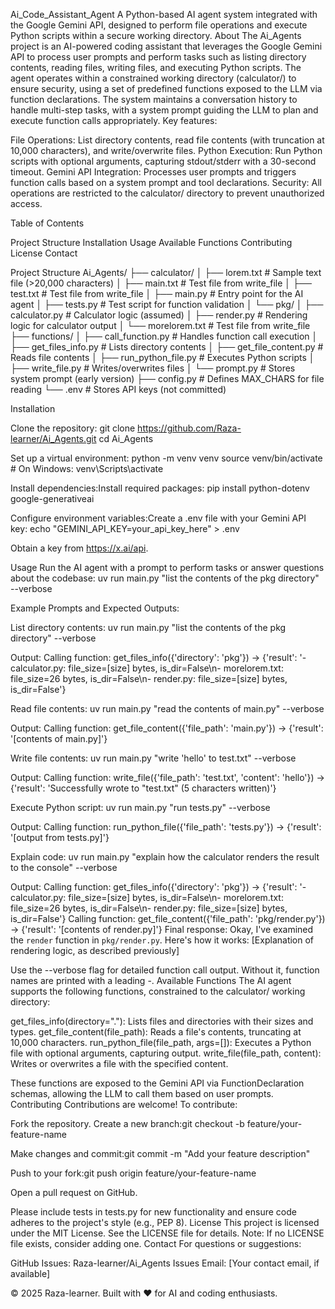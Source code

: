Ai_Code_Assistant_Agent
A Python-based AI agent system integrated with the Google Gemini API, designed to perform file operations and execute Python scripts within a secure working directory.
About
The Ai_Agents project is an AI-powered coding assistant that leverages the Google Gemini API to process user prompts and perform tasks such as listing directory contents, reading files, writing files, and executing Python scripts. The agent operates within a constrained working directory (calculator/) to ensure security, using a set of predefined functions exposed to the LLM via function declarations. The system maintains a conversation history to handle multi-step tasks, with a system prompt guiding the LLM to plan and execute function calls appropriately.
Key features:

File Operations: List directory contents, read file contents (with truncation at 10,000 characters), and write/overwrite files.
Python Execution: Run Python scripts with optional arguments, capturing stdout/stderr with a 30-second timeout.
Gemini API Integration: Processes user prompts and triggers function calls based on a system prompt and tool declarations.
Security: All operations are restricted to the calculator/ directory to prevent unauthorized access.

Table of Contents

Project Structure
Installation
Usage
Available Functions
Contributing
License
Contact

Project Structure
Ai_Agents/
├── calculator/
│   ├── lorem.txt           # Sample text file (>20,000 characters)
│   ├── main.txt            # Test file from write_file
│   ├── test.txt            # Test file from write_file
│   ├── main.py             # Entry point for the AI agent
│   ├── tests.py            # Test script for function validation
│   └── pkg/
│       ├── calculator.py   # Calculator logic (assumed)
│       ├── render.py       # Rendering logic for calculator output
│       └── morelorem.txt   # Test file from write_file
├── functions/
│   ├── call_function.py    # Handles function call execution
│   ├── get_files_info.py   # Lists directory contents
│   ├── get_file_content.py # Reads file contents
│   ├── run_python_file.py  # Executes Python scripts
│   ├── write_file.py       # Writes/overwrites files
│   └── prompt.py           # Stores system prompt (early version)
├── config.py               # Defines MAX_CHARS for file reading
└── .env                    # Stores API keys (not committed)

Installation

Clone the repository:
git clone https://github.com/Raza-learner/Ai_Agents.git
cd Ai_Agents


Set up a virtual environment:
python -m venv venv
source venv/bin/activate  # On Windows: venv\Scripts\activate


Install dependencies:Install required packages:
pip install python-dotenv google-generativeai


Configure environment variables:Create a .env file with your Gemini API key:
echo "GEMINI_API_KEY=your_api_key_here" > .env

Obtain a key from https://x.ai/api.


Usage
Run the AI agent with a prompt to perform tasks or answer questions about the codebase:
uv run main.py "list the contents of the pkg directory" --verbose

Example Prompts and Expected Outputs:

List directory contents:
uv run main.py "list the contents of the pkg directory" --verbose

Output:
Calling function: get_files_info({'directory': 'pkg'})
-> {'result': '- calculator.py: file_size=[size] bytes, is_dir=False\n- morelorem.txt: file_size=26 bytes, is_dir=False\n- render.py: file_size=[size] bytes, is_dir=False'}


Read file contents:
uv run main.py "read the contents of main.py" --verbose

Output:
Calling function: get_file_content({'file_path': 'main.py'})
-> {'result': '[contents of main.py]'}


Write file contents:
uv run main.py "write 'hello' to test.txt" --verbose

Output:
Calling function: write_file({'file_path': 'test.txt', 'content': 'hello'})
-> {'result': 'Successfully wrote to "test.txt" (5 characters written)'}


Execute Python script:
uv run main.py "run tests.py" --verbose

Output:
Calling function: run_python_file({'file_path': 'tests.py'})
-> {'result': '[output from tests.py]'}


Explain code:
uv run main.py "explain how the calculator renders the result to the console" --verbose

Output:
Calling function: get_files_info({'directory': 'pkg'})
-> {'result': '- calculator.py: file_size=[size] bytes, is_dir=False\n- morelorem.txt: file_size=26 bytes, is_dir=False\n- render.py: file_size=[size] bytes, is_dir=False'}
Calling function: get_file_content({'file_path': 'pkg/render.py'})
-> {'result': '[contents of render.py]'}
Final response:
Okay, I've examined the `render` function in `pkg/render.py`. Here's how it works:
[Explanation of rendering logic, as described previously]



Use the --verbose flag for detailed function call output. Without it, function names are printed with a leading -.
Available Functions
The AI agent supports the following functions, constrained to the calculator/ working directory:

get_files_info(directory="."): Lists files and directories with their sizes and types.
get_file_content(file_path): Reads a file's contents, truncating at 10,000 characters.
run_python_file(file_path, args=[]): Executes a Python file with optional arguments, capturing output.
write_file(file_path, content): Writes or overwrites a file with the specified content.

These functions are exposed to the Gemini API via FunctionDeclaration schemas, allowing the LLM to call them based on user prompts.
Contributing
Contributions are welcome! To contribute:

Fork the repository.
Create a new branch:git checkout -b feature/your-feature-name


Make changes and commit:git commit -m "Add your feature description"


Push to your fork:git push origin feature/your-feature-name


Open a pull request on GitHub.

Please include tests in tests.py for new functionality and ensure code adheres to the project's style (e.g., PEP 8).
License
This project is licensed under the MIT License. See the LICENSE file for details. Note: If no LICENSE file exists, consider adding one.
Contact
For questions or suggestions:

GitHub Issues: Raza-learner/Ai_Agents Issues
Email: [Your contact email, if available]


© 2025 Raza-learner. Built with ❤️ for AI and coding enthusiasts.
